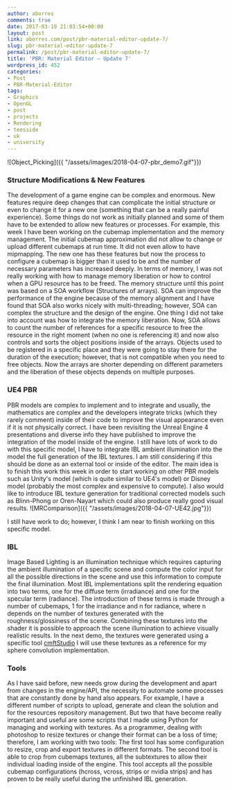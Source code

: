 ```yaml
---
author: aborres
comments: true
date: 2017-03-19 21:03:54+00:00
layout: post
link: aborres.com/post/pbr-material-editor-update-7/
slug: pbr-material-editor-update-7
permalink: /post/pbr-material-editor-update-7/
title: 'PBR: Material Editor – Update 7'
wordpress_id: 452
categories:
- Post
- PBR-Material-Editor
tags:
- Graphics
- OpenGL
- post
- projects
- Rendering
- teesside
- uk
- university
---
```


![Object_Picking]({{ "/assets/images/2018-04-07-pbr_demo7.gif"}})

### Structure Modifications & New Features

The development of a game engine can be complex and enormous. New features require deep changes that can complicate the initial structure or even to change it for a new one (something that can be a really painful experience). Some things do not work as initially planned and some of them have to be extended to allow new features or processes. For example, this week I have been working on the cubemap implementation and the memory management. The initial cubemap approximation did not allow to change or upload different cubemaps at run time. It did not even allow to have mipmapping. The new one has these features but now the process to configure a cubemap is bigger than it used to be and the number of necessary parameters has increased deeply. In terms of memory, I was not really working with how to manage memory liberation or how to control when a GPU resource has to be freed. The memory structure until this point was based on a SOA workflow (Structures of arrays). SOA can improve the performance of the engine because of the memory alignment and I have found that SOA also works nicely with multi-threading; however, SOA can complex the structure and the design of the engine. One thing I did not take into account was how to integrate the memory liberation. Now, SOA allows to count the number of references for a specific resource to free the resource in the right moment (when no one is referencing it) and now also controls and sorts the object positions inside of the arrays. Objects used to be registered in a specific place and they were going to stay there for the duration of the execution; however, that is not compatible when you need to free objects. Now the arrays are shorter depending on different parameters and the liberation of these objects depends on multiple purposes.


### UE4 PBR


PBR models are complex to implement and to integrate and usually, the mathematics are complex and the developers integrate tricks (which they rarely comment) inside of their code to improve the visual appearance even if it is not physically correct. I have been revisiting the Unreal Engine 4 presentations and diverse info they have published to improve the integration of the model inside of the engine. I still have lots of work to do with this specific model, I have to integrate IBL ambient illumination into the model the full generation of the IBL textures. I am still considering if this should be done as an external tool or inside of the editor. The main idea is to finish this work this week in order to start working on other PBR models such as Unity's model (which is quite similar to UE4's model) or Disney model (probably the most complex and expensive to compute). I also would like to introduce IBL texture generation for traditional corrected models such as Blinn-Phong or Oren-Nayart which could also produce really good visual results.
![MRComparison]({{ "/assets/images/2018-04-07-UE42.jpg"}})

I still have work to do; however, I think I am near to finish working on this specific model.


### IBL


Image Based Lighting is an illumination technique which requires capturing the ambient illumination of a specific scene and compute the color input for all the possible directions in the scene and use this information to compute the final illumination. Most IBL implementations split the rendering equation into two terms, one for the diffuse term (irradiance) and one for the specular term (radiance). The introduction of these terms is made through a number of cubemaps, 1 for the irradiance and n for radiance, where n depends on the number of textures generated with the roughness/glossiness of the scene. Combining these textures into the shader it is possible to approach the scene illumination to achieve visually realistic results. In the next demo, the textures were generated using a specific tool [cmftStudio](https://github.com/dariomanesku/cmftStudio) I will use these textures as a reference for my sphere convolution implementation.


### Tools


As I have said before, new needs grow during the development and apart from changes in the engine/API, the necessity to automate some processes that are constantly done by hand also appears. For example, I have a different number of scripts to upload, generate and clean the solution and for the resources repository management. But two that have become really important and useful are some scripts that I made using Python for managing and working with textures. As a programmer, dealing with photoshop to resize textures or change their format can be a loss of time; therefore, I am working with two tools: The first tool has some configuration to resize, crop and export textures in different formats. The second tool is able to crop from cubemaps textures, all the subtextures to allow their individual loading inside of the engine. This tool accepts all the possible cubemap configurations (hcross, vcross, strips or nvidia strips) and has proven to be really useful during the unfinished IBL generation.
